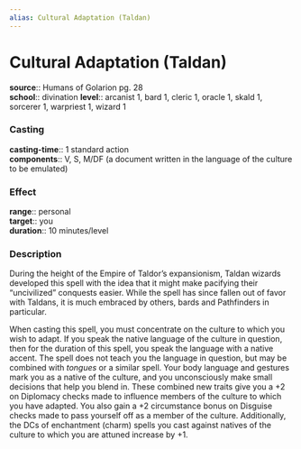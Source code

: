 ```yaml
---
alias: Cultural Adaptation (Taldan)
---
```


# Cultural Adaptation (Taldan) 

**source**:: Humans of Golarion pg. 28  
**school**:: divination
**level**:: arcanist 1, bard 1, cleric 1, oracle 1, skald 1, sorcerer 1, warpriest 1, wizard 1

### Casting 

**casting-time**:: 1 standard action  
**components**:: V, S, M/DF (a document written in the language of the culture to be emulated)

### Effect 

**range**:: personal  
**target**:: you  
**duration**:: 10 minutes/level

### Description 

During the height of the Empire of Taldor’s expansionism, Taldan wizards developed this spell with the idea that it might make pacifying their “uncivilized” conquests easier. While the spell has since fallen out of favor with Taldans, it is much embraced by others, bards and Pathfinders in particular.  
  
When casting this spell, you must concentrate on the culture to which you wish to adapt. If you speak the native language of the culture in question, then for the duration of this spell, you speak the language with a native accent. The spell does not teach you the language in question, but may be combined with *tongues* or a similar spell. Your body language and gestures mark you as a native of the culture, and you unconsciously make small decisions that help you blend in. These combined new traits give you a +2 on Diplomacy checks made to influence members of the culture to which you have adapted. You also gain a +2 circumstance bonus on Disguise checks made to pass yourself off as a member of the culture. Additionally, the DCs of enchantment (charm) spells you cast against natives of the culture to which you are attuned increase by +1.
